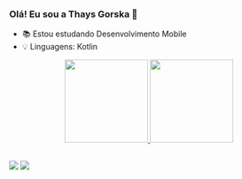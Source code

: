 ### Olá! Eu sou a Thays Gorska 👋

- 📚 Estou estudando Desenvolvimento Mobile
- 💡 Linguagens: Kotlin

<div align="center">
  <a href="https://github.com/ThaysGorska">
  <img height="150em" src="https://github-readme-stats.vercel.app/api?username=ThaysGorska&show_icons=true&theme=cobalt&include_all_commits=true&count_private=true"/>
  <img height="150em" src="https://github-readme-stats.vercel.app/api/top-langs/?username=ThaysGorska&layout=compact&langs_count=7&theme=cobalt"/>
</div>

##

<div> 
  <a href = "mailto:thays.gorska@gmail.com"><img src="https://img.shields.io/badge/-Gmail-%23333?style=for-the-badge&logo=gmail&logoColor=white" target="_blank"></a>
  <a href="https://www.linkedin.com/in/thays-gorska-71313b7a" target="_blank"><img src="https://img.shields.io/badge/-LinkedIn-%230077B5?style=for-the-badge&logo=linkedin&logoColor=white" target="_blank"></a> 
 
</div>
